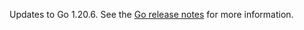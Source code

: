 Updates to Go 1.20.6. See the [Go release notes](https://go.dev/doc/devel/release#go1.20) for more information.
